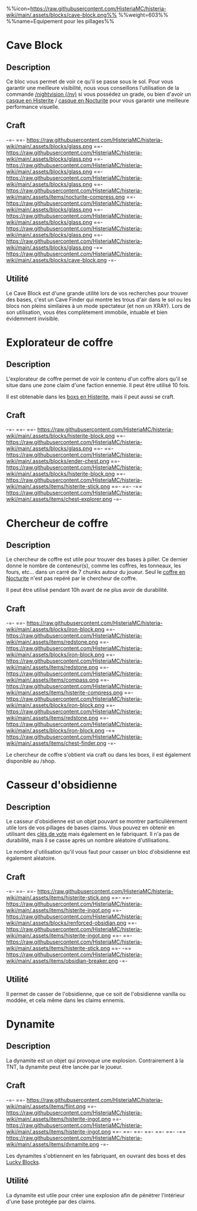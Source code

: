 %%icon=https://raw.githubusercontent.com/HisteriaMC/histeria-wiki/main/.assets/blocks/cave-block.png%%
%%weight=603%%
%%name=Equipement pour les pillages%%

# Cave Block

## Description
Ce bloc vous permet de voir ce qu'il se passe sous le sol. Pour vous garantir une meilleure visibilité, nous vous conseillons l'utilisation de la commande [/nightvision (/nv)](https://histeria.fr/wiki/commandes/graded-commands) si vous possédez un grade, ou bien d'avoir un [casque en Histerite](https://histeria.fr/wiki/armures/histerite-helmet) / [casque en Nocturite](https://histeria.fr/wiki/armures/nocturite-helmet) pour vous garantir une meilleure performance visuelle.

## Craft  
-=-
 ==- https://raw.githubusercontent.com/HisteriaMC/histeria-wiki/main/.assets/blocks/glass.png
 ==- https://raw.githubusercontent.com/HisteriaMC/histeria-wiki/main/.assets/blocks/glass.png
 ==- https://raw.githubusercontent.com/HisteriaMC/histeria-wiki/main/.assets/blocks/glass.png
 ==- https://raw.githubusercontent.com/HisteriaMC/histeria-wiki/main/.assets/blocks/glass.png
 ==- https://raw.githubusercontent.com/HisteriaMC/histeria-wiki/main/.assets/items/nocturite-compress.png
 ==- https://raw.githubusercontent.com/HisteriaMC/histeria-wiki/main/.assets/blocks/glass.png
 ==- https://raw.githubusercontent.com/HisteriaMC/histeria-wiki/main/.assets/blocks/glass.png
 ==- https://raw.githubusercontent.com/HisteriaMC/histeria-wiki/main/.assets/blocks/glass.png
 ==- https://raw.githubusercontent.com/HisteriaMC/histeria-wiki/main/.assets/blocks/glass.png
 -== https://raw.githubusercontent.com/HisteriaMC/histeria-wiki/main/.assets/blocks/cave-block.png
-=-

## Utilité
Le Cave Block est d'une grande utilité lors de vos recherches pour trouver des bases, c'est un Cave Finder qui montre les trous d'air dans le sol ou les blocs non pleins similaires à un mode spectateur (et non un XRAY).
Lors de son utilisation, vous êtes complètement immobile, intuable et bien évidemment invisible.


# Explorateur de coffre

## Description

L'explorateur de coffre permet de voir le contenu d'un coffre alors qu'il se situe dans une zone claim d'une faction ennemie. Il peut être utilisé 10 fois.

Il est obtenable dans les [boxs en Histerite](https://histeria.fr/wiki/2-équipement/keys), mais il peut aussi se craft.

## Craft

-=-
 ==- 
 ==- https://raw.githubusercontent.com/HisteriaMC/histeria-wiki/main/.assets/blocks/histerite-block.png
 ==- https://raw.githubusercontent.com/HisteriaMC/histeria-wiki/main/.assets/blocks/glass.png
 ==- 
 ==- https://raw.githubusercontent.com/HisteriaMC/histeria-wiki/main/.assets/blocks/ender-chest.png
 ==- https://raw.githubusercontent.com/HisteriaMC/histeria-wiki/main/.assets/blocks/histerite-block.png
 ==- https://raw.githubusercontent.com/HisteriaMC/histeria-wiki/main/.assets/items/histerite-stick.png
 ==- 
 ==- 
 -== https://raw.githubusercontent.com/HisteriaMC/histeria-wiki/main/.assets/items/chest-explorer.png
-=-


# Chercheur de coffre

## Description
Le chercheur de coffre est utile pour trouver des bases à piller. Ce dernier donne le nombre de conteneur(s), comme les coffres, les tonneaux, les fours, etc... dans un carré de 7 chunks autour du joueur. Seul le [coffre en Nocturite](https://histeria.fr/wiki/2-équipement/base) n'est pas repéré par le chercheur de coffre.

Il peut être utilisé pendant 10h avant de ne plus avoir de durabilité.

## Craft
-=-
 ==- https://raw.githubusercontent.com/HisteriaMC/histeria-wiki/main/.assets/blocks/iron-block.png
 ==- https://raw.githubusercontent.com/HisteriaMC/histeria-wiki/main/.assets/items/redstone.png
 ==- https://raw.githubusercontent.com/HisteriaMC/histeria-wiki/main/.assets/blocks/iron-block.png
 ==- https://raw.githubusercontent.com/HisteriaMC/histeria-wiki/main/.assets/items/redstone.png
 ==- https://raw.githubusercontent.com/HisteriaMC/histeria-wiki/main/.assets/items/compass.png
 ==- https://raw.githubusercontent.com/HisteriaMC/histeria-wiki/main/.assets/items/histerite-compress.png
 ==- https://raw.githubusercontent.com/HisteriaMC/histeria-wiki/main/.assets/blocks/iron-block.png
 ==- https://raw.githubusercontent.com/HisteriaMC/histeria-wiki/main/.assets/items/redstone.png
 ==- https://raw.githubusercontent.com/HisteriaMC/histeria-wiki/main/.assets/blocks/iron-block.png
 -== https://raw.githubusercontent.com/HisteriaMC/histeria-wiki/main/.assets/items/chest-finder.png
-=-

Le chercheur de coffre s'obtient via craft ou dans les boxs, il est également disponible au /shop.


# Casseur d'obsidienne

## Description
Le casseur d'obsidienne est un objet pouvant se montrer particulièrement utile lors de vos pillages de bases claims. Vous pouvez en obtenir en utilisant des [clés de vote](https://histeria.fr/wiki/clés/vote-key) mais également en le fabriquant. Il n'a pas de durabilité, mais il se casse après un nombre aléatoire d'utilisations.

Le nombre d'utilisation qu'il vous faut pour casser un bloc d'obsidienne est également aléatoire.

## Craft
-=-
 ==- 
 ==- https://raw.githubusercontent.com/HisteriaMC/histeria-wiki/main/.assets/items/histerite-stick.png
 ==- 
 ==- https://raw.githubusercontent.com/HisteriaMC/histeria-wiki/main/.assets/items/histerite-ingot.png
 ==- https://raw.githubusercontent.com/HisteriaMC/histeria-wiki/main/.assets/blocks/renforced-obsidian.png
 ==- https://raw.githubusercontent.com/HisteriaMC/histeria-wiki/main/.assets/items/histerite-ingot.png
 ==- 
 ==- https://raw.githubusercontent.com/HisteriaMC/histeria-wiki/main/.assets/items/histerite-stick.png
 ==- 
 -== https://raw.githubusercontent.com/HisteriaMC/histeria-wiki/main/.assets/items/obsidian-breaker.png
-=-

## Utilité 
Il permet de casser de l'obsidienne, que ce soit de l'obsidienne vanilla ou moddée, et cela même dans les claims ennemis. 


# Dynamite

## Description
La dynamite est un objet qui provoque une explosion. Contrairement à la TNT, la dynamite peut être lancée par le joueur.

## Craft
-=-
 ==- https://raw.githubusercontent.com/HisteriaMC/histeria-wiki/main/.assets/items/flint.png
 ==- https://raw.githubusercontent.com/HisteriaMC/histeria-wiki/main/.assets/items/histerite-ingot.png
 ==- https://raw.githubusercontent.com/HisteriaMC/histeria-wiki/main/.assets/items/histerite-ingot.png
 ==- 
 ==- 
 ==- 
 ==- 
 ==- 
 ==- 
 -== https://raw.githubusercontent.com/HisteriaMC/histeria-wiki/main/.assets/items/dynamite.png
-=-

Les dynamites s'obtiennent en les fabriquant, en ouvrant des boxs et des [Lucky Blocks](https://histeria.fr/wiki/blocs/lucky-block).

## Utilité
La dynamite est utile pour créer une explosion afin de pénétrer l'intérieur d'une base protégée par des claims.
